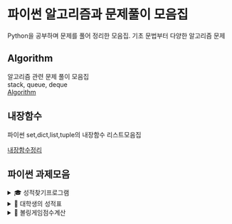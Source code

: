 # 파이썬 알고리즘과 문제풀이 모음집

Python을 공부하며 문제를 풀어 정리한 모음집.
기초 문법부터 다양한 알고리즘 문제

## Algorithm
알고리즘 관련 문제 풀이 모음집<br>
stack, queue, deque<br>
[Algorithm](Algorithm/Algo.md)

## 내장함수
파이썬 set,dict,list,tuple의 내장함수 리스트모음집

[내장함수정리](https://github.com/KmK0708/py_codeSolve/tree/master/py_task/%EB%82%B4%EC%9E%A5%ED%95%A8%EC%88%98)

## 파이썬 과제모음
<details>
  <summary>🎓 성적찾기프로그램</summary>
   초등학교 1~6학년 의 국,영,수 과목의 점수가 있을때 n학년 n반의 n번째 학생의 성적표를 가져오고 싶을때 어떻게 해야하는가
  
  [성적찾기프로그램](https://github.com/KmK0708/py_codeSolve/blob/master/py_task/%EA%B9%80%EC%A3%BC%EC%98%81_python_%EC%84%B1%EC%A0%81%EC%B0%BE%EA%B8%B0%ED%94%84%EB%A1%9C%EA%B7%B8%EB%9E%A8.ipynb)
</details>
<details>
  <summary>🧮 대학생의 성적표</summary>
   랜덤으로 생성된 전공 과목 성적 데이터를 바탕으로, 학점(GPA)을 계산하는 프로그램
  
  [대학생_성적과학점](https://github.com/KmK0708/py_codeSolve/blob/master/py_task/%EA%B9%80%EC%A3%BC%EC%98%81_%EB%8C%80%ED%95%99%EC%83%9D_%EC%84%B1%EC%A0%81%EA%B3%BC%ED%95%99%EC%A0%90.ipynb)
</details>
<details>
  <summary>🎳 볼링게임점수계산</summary>
  평소 보거나 직접 하던 볼링을 파이썬으로 볼링 점수 계산 프로그램을 짜보자

  [볼링게임점수](https://github.com/KmK0708/py_codeSolve/blob/master/py_task/%EA%B9%80%EC%A3%BC%EC%98%81_%EB%B3%BC%EB%A7%81%EA%B2%8C%EC%9E%84%EC%A0%90%EC%88%98%EA%B3%84%EC%82%B0.ipynb)
</details>

